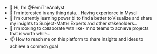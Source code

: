 - 👋 Hi, I’m @FemiTheAnalyst
- 👀 I’m interested in any thing data.
.  Having experience in Mysql
- 🌱 I’m currently learning power bi to find a better to Visualize and share my insights to Subject-Matter Experts and other stakeholders...
- 💞️ I’m looking to collaborate with like- mind teams to achieve projects that is worth while...
- 📫 How to reach me on this platform to share insights and ideas to achieve a common goal

<!---
FemiTheAnalyst/FemiTheAnalyst is a ✨ special ✨ repository because its `README.md` (this file) appears on your GitHub profile.
You can click the Preview link to take a look at your changes.
--->
